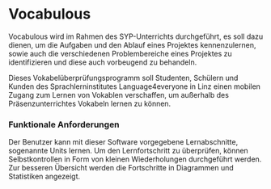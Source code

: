 # Vocabulous

Vocabulous wird im Rahmen des SYP-Unterrichts durchgeführt, es soll dazu dienen, um die Aufgaben und den Ablauf eines Projektes kennenzulernen, sowie auch die verschiedenen Problembereiche eines Projektes zu identifizieren und diese auch vorbeugend zu behandeln.

Dieses Vokabelüberprüfungsprogramm soll Studenten, Schülern und Kunden des Sprachlerninstitutes Language4everyone in Linz einen mobilen Zugang zum Lernen von Vokablen verschaffen, um außerhalb des Präsenzunterrichtes Vokabeln lernen zu können.

### Funktionale Anforderungen
Der Benutzer kann mit dieser Software vorgegebene Lernabschnitte, sogenannte Units lernen. Um den Lernfortschritt zu überprüfen, können Selbstkontrollen in Form von kleinen Wiederholungen durchgeführt werden. Zur besseren Übersicht werden die Fortschritte in Diagrammen und Statistiken angezeigt.
